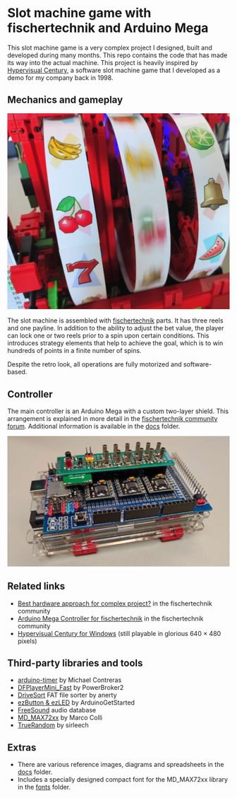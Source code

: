 
# Slot machine game with fischertechnik and Arduino Mega

This slot machine game is a very complex project I designed, built and developed during many months. This repo contains the code that has made its way into the actual machine. This project is heavily inspired by [Hypervisual Century](http://hypervisual.com/century/), a software slot machine game that I developed as a demo for my company back in 1998.

## Mechanics and gameplay

![Close-up of the reels (uncovered)](docs/reels.jpg)

The slot machine is assembled with [fischertechnik](https://www.fischertechnik.de/en) parts. It has three reels and one payline. In addition to the ability to adjust the bet value, the player can lock one or two reels prior to a spin upon certain conditions. This introduces strategy elements that help to achieve the goal, which is to win hundreds of points in a finite number of spins.

Despite the retro look, all operations are fully motorized and software-based.

## Controller

The main controller is an Arduino Mega with a custom two-layer shield. This arrangement is explained in more detail in the [fischertechnik community forum](https://forum.ftcommunity.de/viewtopic.php?f=8&t=8018). Additional information is available in the [docs](/docs) folder.

![Controller](docs/controller.jpg)

## Related links

- [Best hardware approach for complex project?](https://forum.ftcommunity.de/viewtopic.php?f=8&t=7890) in the fischertechnik community
- [Arduino Mega Controller for fischertechnik](https://forum.ftcommunity.de/viewtopic.php?f=8&t=8018) in the fischertechnik community
- [Hypervisual Century for Windows](http://hypervisual.com/century/files/century_en.zip) (still playable in glorious 640 × 480 pixels)

## Third-party libraries and tools

- [arduino-timer](https://github.com/contrem/arduino-timer) by Michael Contreras
- [DFPlayerMini_Fast](https://github.com/PowerBroker2/DFPlayerMini_Fast) by PowerBroker2
- [DriveSort](http://www.anerty.net/software/file/DriveSort/) FAT file sorter by anerty
- [ezButton & ezLED](https://github.com/ArduinoGetStarted) by ArduinoGetStarted
- [FreeSound](https://freesound.org/) audio database
- [MD_MAX72xx](https://github.com/MajicDesigns/MD_MAX72XX) by Marco Colli
- [TrueRandom](https://github.com/sirleech/TrueRandom) by sirleech

## Extras

- There are various reference images, diagrams and spreadsheets in the [docs](/docs) folder.
- Includes a specially designed compact font for the MD_MAX72xx library in the [fonts](https://github.com/leosdad/ft-slot-machine/tree/master/slots/src/drivers) folder.
